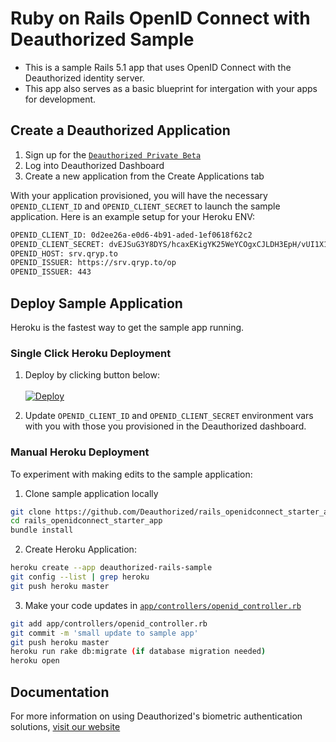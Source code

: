 # Ruby on Rails OpenID Connect with Deauthorized Sample

- This is a sample Rails 5.1 app that uses OpenID Connect with the Deauthorized identity server.
- This app also serves as a basic blueprint for intergation with your apps for development.  

## Create a Deauthorized Application

1. Sign up for the [`Deauthorized Private Beta`](https://www.deauthorized.com/beta_invite)
2. Log into Deauthorized Dashboard
3. Create a new application from the Create Applications tab

With your application provisioned, you will have the necessary `OPENID_CLIENT_ID` and `OPENID_CLIENT_SECRET` to launch the sample application. Here is an example setup for your Heroku ENV:

```sh
OPENID_CLIENT_ID: 0d2ee26a-e0d6-4b91-aded-1ef0618f62c2 
OPENID_CLIENT_SECRET: dvEJSuG3Y8DYS/hcaxEKigYK25WeYCOgxCJLDH3EpH/vUI1X1hzSErDlNfLID9aP  
OPENID_HOST: srv.qryp.to
OPENID_ISSUER: https://srv.qryp.to/op
OPENID_ISSUER: 443
```

## Deploy Sample Application

Heroku is the fastest way to get the sample app running.

### Single Click Heroku Deployment

1. Deploy by clicking button below:<br/><br/>[![Deploy](https://www.herokucdn.com/deploy/button.svg)](https://heroku.com/deploy?template=https://github.com/Deauthorized/rails_openidconnect_starter_app)

2. Update `OPENID_CLIENT_ID` and `OPENID_CLIENT_SECRET` environment vars with you with those you provisioned in the Deauthorized dashboard.

### Manual Heroku Deployment

To experiment with making edits to the sample application:

1. Clone sample application locally

```sh
git clone https://github.com/Deauthorized/rails_openidconnect_starter_app 
cd rails_openidconnect_starter_app
bundle install
```

2. Create Heroku Application:

```sh
heroku create --app deauthorized-rails-sample
git config --list | grep heroku
git push heroku master
``` 

3. Make your code updates in [`app/controllers/openid_controller.rb`](https://github.com/Deauthorized/rails_openidconnect_starter_app/blob/master/app/controllers/openid_controller.rb)

```sh
git add app/controllers/openid_controller.rb
git commit -m 'small update to sample app'
git push heroku master
heroku run rake db:migrate (if database migration needed)
heroku open
```

## Documentation

For more information on using Deauthorized's biometric authentication solutions, [visit our website](https://www.deauthorized.com)
